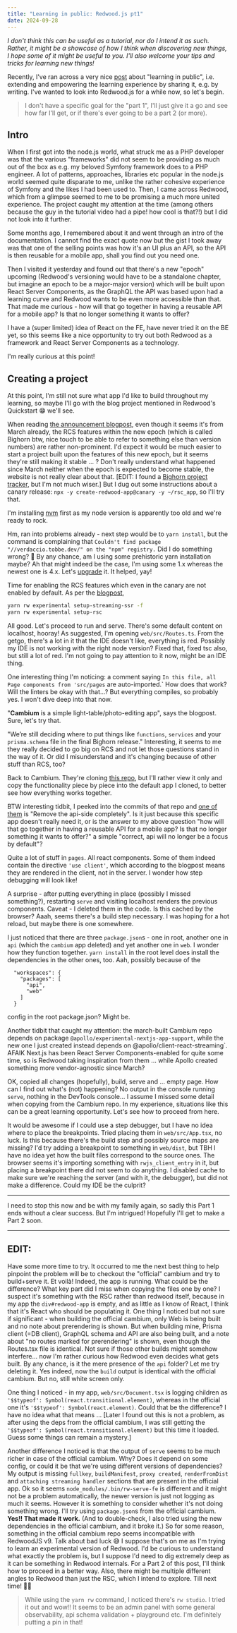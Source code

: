 ```yaml
---
title: "Learning in public: Redwood.js pt1"
date: 2024-09-28
---
```


_I don't think this can be useful as a tutorial, nor do I intend it as such. Rather, it might be a showcase of how I think when discovering new things, I hope some of it might be useful to you. I'll also welcome your tips and tricks for learning new things!_

Recently, I've ran across a very nice [post](https://www.swyx.io/learn-in-public) about "learning in public", i.e. extending and empowering the learning experience by sharing it, e.g. by writing. I've wanted to look into Redwood.js for a while now, so let's begin.

> I don't have a specific goal for the "part 1", I'll just give it a go and see how far I'll get, or if there's ever going to be a part 2 (or more).

## Intro

When I first got into the node.js world, what struck me as a PHP developer was that the various "frameworks" did not seem to be providing as much out of the box as e.g. my beloved Symfony framework does to a PHP engineer. A lot of patterns, approaches, libraries etc popular in the node.js world seemed quite disparate to me, unlike the rather cohesive experience of Symfony and the likes I had been used to. Then, I came across Redwood, which from a glimpse seemed to me to be promising a much more united experience. The project caught my attention at the time (among others because the guy in the tutorial video had a pipe! how cool is that?!) but I did not look into it further.

Some months ago, I remembered about it and went through an intro of the documentation. I cannot find the exact quote now but the gist I took away was that one of the selling points was how it's an UI plus an API, so the API is then reusable for a mobile app, shall you find out you need one.

Then I visited it yesterday and found out that there's a new "epoch" upcoming (Redwood's versioning would have to be a standalone chapter, but imagine an epoch to be a major-major version) which will be built upon React Server Components, as the GraphQL the API was based upon had a learning curve and Redwood wants to be even more accessible than that. That made me curious - how will that go together in having a reusable API for a mobile app? Is that no longer something it wants to offer?

I have a (super limited) idea of React on the FE, have never tried it on the BE yet, so this seems like a nice opportunity to try out both Redwood as a framework and React Server Components as a technology.

I'm really curious at this point!


## Creating a project

At this point, I'm still not sure what app I'd like to build throughout my learning, so maybe I'll go with the blog project mentioned in Redwood's Quickstart 😁 we'll see.

When reading [the announcement blogpost](https://redwoodjs.com/blog/rsc-now-in-redwoodjs), even though it seems it's from March already, the RCS features within the new epoch (which is called Bighorn btw, nice touch to be able to refer to something else than version numbers) are rather non-prominent. I'd expect it would be much easier to start a project built upon the features of this new epoch, but it seems they're still making it stable ... ? Don't really understand what happened since March neither when the epoch is expected to become stable, the website is not really clear about that. [EDIT: I found a [Bighorn project tracker](https://github.com/orgs/redwoodjs/projects/18/views/3), but I'm not much wiser.] But I dug out some instructions about a canary release: `npx -y create-redwood-app@canary -y ~/rsc_app`, so I'll try that.

I'm installing [nvm](https://github.com/nvm-sh/nvm) first as my node version is apparently too old and we're ready to rock.

Hm, ran into problems already - next step would be to `yarn install`, but the command is complaining that `Couldn't find package "//verdaccio.tobbe.dev/" on the "npm" registry.` Did I do something wrong? 🧐 By any chance, am I using some prehistoric yarn installation maybe? Ah that might indeed be the case, I'm using some 1.x whereas the newest one is 4.x. Let's [upgrade](https://yarnpkg.com/getting-started/install) it. It helped, yay!

Time for enabling the RCS features which even in the canary are not enabled by default. As per the [blogpost](https://redwoodjs.com/blog/rsc-now-in-redwoodjs),
```sh
yarn rw experimental setup-streaming-ssr -f
yarn rw experimental setup-rsc
```
All good. Let's proceed to run and serve. There's some default content on localhost, hooray! As suggested, I'm opening `web/src/Routes.ts`. From the getgo, there's a lot in it that the IDE doesn't like, everything is red. Possibly my IDE is not working with the right node version? Fixed that, fixed tsc also, but still a lot of red. I'm not going to pay attention to it now, might be an IDE thing.

One interesting thing I'm noticing: a comment saying `In this file, all Page components from 'src/pages` are auto-imported.` How does that work? Will the linters be okay with that...? But everything compiles, so probably yes. I won't dive deep into that now.

"**Cambium** is a simple light-table/photo-editing app", says the blogpost. Sure, let's try that. 

"We’re still deciding where to put things like `functions`, `services` and your `prisma.schema` file in the final Bighorn release." Interesting, it seems to me they really decided to go big on RCS and not let those questions stand in the way of it. Or did I misunderstand and it's changing because of other stuff than RCS, too?

Back to Cambium. They're cloning [this repo](https://github.com/cannikin/cambium-rsc.git), but I'll rather view it only and copy the functionality piece by piece into the default app I cloned, to better see how everything works together.

BTW interesting tidbit, I peeked into the commits of that repo and [one of them](https://github.com/cannikin/cambium-rsc/commit/839590532bdccc7f74d19b339d5f5202f8894a18) is "Remove the api-side completely". Is it just because this specific app doesn't really need it, or is the answer to my above question "how will that go together in having a reusable API for a mobile app? Is that no longer something it wants to offer?" a simple "correct, api will no longer be a focus by default"?

Quite a lot of stuff in `pages`. All react components. Some of them indeed contain the directive `'use client'`, which according to the blogpost means they are rendered in the client, not in the server. I wonder how step debugging will look like!

A surprise - after putting everything in place (possibly I missed something?), restarting `serve` and visiting localhost renders the previous components. Caveat - I deleted them in the code. Is this cached by the browser? Aaah, seems there's a build step necessary. I was hoping for a hot reload, but maybe there is one somewhere.

I just noticed that there are three `package.json`s - one in root, another one in `api` (which the `cambium` app deleted) and yet another one in `web`. I wonder how they function together. `yarn install` in the root level does install the dependencies in the other ones, too. Aah, possibly because of the
```
  "workspaces": {
    "packages": [
      "api",
      "web"
    ]
  }
```
config in the root package.json? Might be.

Another tidbit that caught my attention: the march-built Cambium repo depends on package `@apollo/experimental-nextjs-app-support`, while the new one I just created instead depends on @apollo/client-react-streaming`. AFAIK Next.js has been React Server Components-enabled for quite some time, so is Redwood taking inspiration from them ... while Apollo created something more vendor-agnostic since March?

OK, copied all changes (hopefully), build, serve and ... empty page. How can I find out what's (not) happening? No output in the console running `serve`, nothing in the DevTools console... I assume I missed some detail when copying from the Cambium repo. In my experience, situations like this can be a great learning opportunity. Let's see how to proceed from here.

It would be awesome if I could use a step debugger, but I have no idea where to place the breakpoints. Tried placing them in `web/src/App.tsx`, no luck. Is this because there's the build step and possibly source maps are missing? I'd try adding a breakpoint to something in `web/dist`, but TBH I have no idea yet how the built files correspond to the source ones. The browser seems it's importing something with `rwjs_client_entry` in it, but placing a breakpoint there did not seem to do anything. I disabled cache to make sure we're reaching the server (and with it, the debugger), but did not make a difference. Could my IDE be the culprit? 

---

I need to stop this now and be with my family again, so sadly this Part 1 ends without a clear success. But I'm intrigued! Hopefully I'll get to make a Part 2 soon.

---

## EDIT:

Have some more time to try. It occurred to me the next best thing to help pinpoint the problem will be to checkout the "official" cambium and try to build+serve it. Et voilà! Indeed, the app is running. What could be the difference? What key part did I miss when copying the files one by one? I suspect it's something with the RSC rather than redwood itself, because in my app the `div#redwood-app` is empty, and as little as I know of React, I think that it's React who should be populating it. One thing I noticed but not sure if significant - when building the official cambium, only Web is being built and no note about prerendering is shown. But when building mine, Prisma client (=DB client), GraphQL schema and API are also being built, and a note about "no routes marked for prerendering" is shown, even though the Routes.tsx file is identical. Not sure if those other builds might somehow interfere... now I'm rather curious how Redwood even decides what gets built. By any chance, is it the mere presence of the `api` folder? Let me try deleting it. Yes indeed, now the `build` output is identical with the official cambium. But no, still white screen only.

One thing I noticed - in my app, `web/src/Document.tsx` is logging children as `'$$typeof': Symbol(react.transitional.element)`, whereas in the official one it's `'$$typeof': Symbol(react.element)`. Could that be the difference? I have no idea what that means ... [Later I found out this is not a problem, as after using the deps from the official cambium, I was still getting the `'$$typeof': Symbol(react.transitional.element)` but this time it loaded. Guess some things can remain a mystery.]

Another difference I noticed is that the output of `serve` seems to be much richer in case of the official cambium. Why? Does it depend on some config, or could it be that we're using different versions of dependencies? My output is missing `fullkey`, `buildManifest`, `proxy created`, `renderFromDist` and `attaching streaming handler` sections that are present in the official app. Ok so it seems `node_modules/.bin/rw-serve-fe` is different and it might not be a problem automatically, the newer version is just not logging as much it seems. However it is something to consider whether it's not doing something wrong. I'll try using `package.json`s from the official cambium. **Yes!! That made it work.** (And to double-check, I also tried using the new dependencies in the official cambium, and it broke it.) So for some reason, something in the official cambium repo seems incompatible with RedwoodJS v9. Talk about bad luck 😅 I suppose that's on me as I'm trying to learn an experimental version of Redwood. I'd be curious to understand what exactly the problem is, but I suppose I'd need to dig extremely deep as it can be something in Redwood internals. For a Part 2 of this post, I'll think how to proceed in a better way. Also, there might be multiple different angles to Redwood than just the RSC, which I intend to explore. Till next time! 👋🏻

> While using the `yarn rw` command, I noticed there's `rw studio`. I tried it out and wow!! It seems to be an admin panel with some general observability, api schema validation + playground etc. I'm definitely putting a pin in that!
